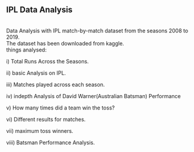 ## IPL Data Analysis

<br>
Data Analysis with IPL match-by-match dataset from the seasons 2008 to 2019.

<br>
The dataset has been downloaded from kaggle.
<br>
<bold> things analysed:</bold>
<p>
i) Total Runs Across the Seasons.

ii) basic Analysis on IPL.

iii) Matches played across each season.

iv) indepth Analysis of David Warner(Australian   Batsman) Performance

v)  How many times did a team win the toss?

vi) Different results for matches.

vii) maximum toss winners.

viii) Batsman Performance Analysis.


